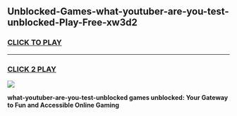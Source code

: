 
## Unblocked-Games-what-youtuber-are-you-test-unblocked-Play-Free-xw3d2
<h3>
<a href="https://premium76.site?title=what-youtuber-are-you-test-unblocked&ref=20M">CLICK TO PLAY</a></h3>
<hr>

<h3>
<a href="https://premium76.site?title=what-youtuber-are-you-test-unblocked&ref=20M">CLICK 2 PLAY</a>
  
</h3>

<a href="https://premium76.site?title=what-youtuber-are-you-test-unblocked&ref=19M"><img src="https://clearcache.store/games.png"></a>


**what-youtuber-are-you-test-unblocked games unblocked: Your Gateway to Fun and Accessible Online Gaming**
